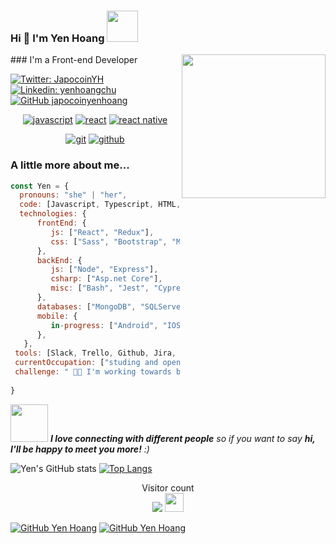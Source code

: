 ### Hi 👋 I'm Yen Hoang <img src="https://media.giphy.com/media/VInghBdi0Ym9XJghC0/giphy.gif" width="50">
<img align="right" src="https://media.giphy.com/media/VInghBdi0Ym9XJghC0/giphy.gif" width="230">
### I'm a Front-end Developer

[![Twitter: JapocoinYH](https://img.shields.io/twitter/follow/JapocoinYH?style=social)](https://twitter.com/JapocoinYH)
[![Linkedin: yenhoangchu](https://img.shields.io/badge/-thaianebraga-blue?style=flat-square&logo=Linkedin&logoColor=white&link=https://www.linkedin.com/in/yenhoangchu/)](https://www.linkedin.com/in/yenhoangchu/)
[![GitHub japocoinyenhoang](https://github.com/japocoinyenhoang?label=follow&style=social)](https://github.com/japocoinyenhoang)

<p align="center">
<a href="https://github.com/japocoinyenhoang"><img src="https://img.shields.io/badge/JS-f5f542.svg?style=for-the-badge&logo=javascript&logoColor=f5f542&labelColor=ffffff" alt="javascript"></a>
<!--<a href="https://github.com/japocoinyenhoang"><img src="https://img.shields.io/badge/GO-42c8f5.svg?style=for-the-badge&logo=go&logoColor=42c8f5&labelColor=ffffff" alt="golang"></a>-->	    
<a href="https://github.com/japocoinyenhoang"><img src="https://img.shields.io/badge/react-61DAFB.svg?style=for-the-badge&logo=react&logoColor=61DAFB&labelColor=ffffff" alt="react"></a>
<a href="https://github.com/japocoinyenhoang"><img src="https://img.shields.io/badge/React Native-3aabe8.svg?style=for-the-badge&logo=react&logoColor=3aabe8&labelColor=ffffff" alt="react native"></a>
</p>
<p align="center">
<a href="https://github.com/japocoinyenhoang"><img src="https://img.shields.io/badge/git-F05032.svg?style=for-the-badge&logo=git&logoColor=F05032&labelColor=ffffff" alt="git"></a>
<a href="https://github.com/japocoinyenhoang"><img src="https://img.shields.io/badge/github-black.svg?style=for-the-badge&logo=github&logoColor=black&labelColor=ffffff" alt="github"></a>
</p>

### A little more about me...  

```js
const Yen = {
  pronouns: "she" | "her",
  code: [Javascript, Typescript, HTML, CSS, CSharp, Kotlin, Swift],
  technologies: {
      frontEnd: {
         js: ["React", "Redux"],
         css: ["Sass", "Bootstrap", "Material Design", "Semantic UI"]
      },
      backEnd: {
         js: ["Node", "Express"],
         csharp: ["Asp.net Core"],
         misc: ["Bash", "Jest", "Cypress"]
      },
      databases: ["MongoDB", "SQLServer"],
      mobile: {
         in-progress: ["Android", "IOS", "React Native"]   
      },
   },
 tools: [Slack, Trello, Github, Jira, Confluence],
 currentOccupation: ["studing and open for job opportunities"],
 challenge: " 💪🏼 I'm working towards being able to develop mobile apps. "
 
}
```

<img src="https://media.giphy.com/media/LnQjpWaON8nhr21vNW/giphy.gif" width="60"> <em><b>I love connecting with different people</b> so if you want to say <b>hi, I'll be happy to meet you more!</b> :)</em>

![Yen's GitHub stats](https://github-readme-stats.vercel.app/api?username=japocoinyenhoang&hide=contribs,prs&theme=buefy&show_icons=true) [![Top Langs](https://github-readme-stats.vercel.app/api/top-langs/?username=japocoinyenhoang&layout=compact&theme=buefy)](https://github.com/japocoinyenhoang/github-readme-stats)

<p align="center"> 
  Visitor count<br>
  <img src="https://profile-counter.glitch.me/naveenverma1/count.svg" />  <img src="https://media.giphy.com/media/dxn6fRlTIShoeBr69N/giphy.gif" width="30">
</p>


[![GitHub Yen Hoang](https://img.shields.io/github/followers/japocoinyenhoang?label=follows&style=social)](https://github.com/japocoinyenhoang)
[![GitHub Yen Hoang](https://komarev.com/ghpvc/?username=japocoinyenhoang)](https://github.com/japocoinyenhoang)

<!--
**japocoinyenhoang/japocoinyenhoang** is a ✨ _special_ ✨ repository because its `README.md` (this file) appears on your GitHub profile.
-->
